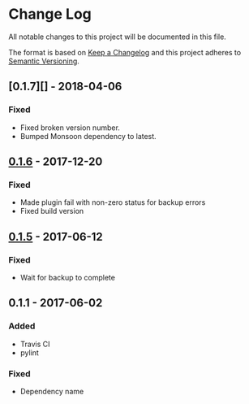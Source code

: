 # Change Log
All notable changes to this project will be documented in this file.

The format is based on [Keep a Changelog](http://keepachangelog.com/)
and this project adheres to [Semantic Versioning](http://semver.org/).

## [0.1.7][] - 2018-04-06
### Fixed
-   Fixed broken version number.
-   Bumped Monsoon dependency to latest.

## [0.1.6][] - 2017-12-20
### Fixed
-   Made plugin fail with non-zero status for backup errors
-   Fixed build version

## [0.1.5][] - 2017-06-12
### Fixed
-   Wait for backup to complete

## 0.1.1 - 2017-06-02
### Added
-   Travis CI
-   pylint

### Fixed
-   Dependency name

[Unreleased]: https://github.ibm.com/apset/monsoon-backup-mysql/compare/v0.1.7...HEAD
[0.1.6]: https://github.ibm.com/apset/monsoon-backup-mysql/compare/v0.1.6...v0.1.7
[0.1.6]: https://github.ibm.com/apset/monsoon-backup-mysql/compare/v0.1.5...v0.1.6
[0.1.5]: https://github.ibm.com/apset/monsoon-backup-mysql/compare/v0.1.1...v0.1.5
